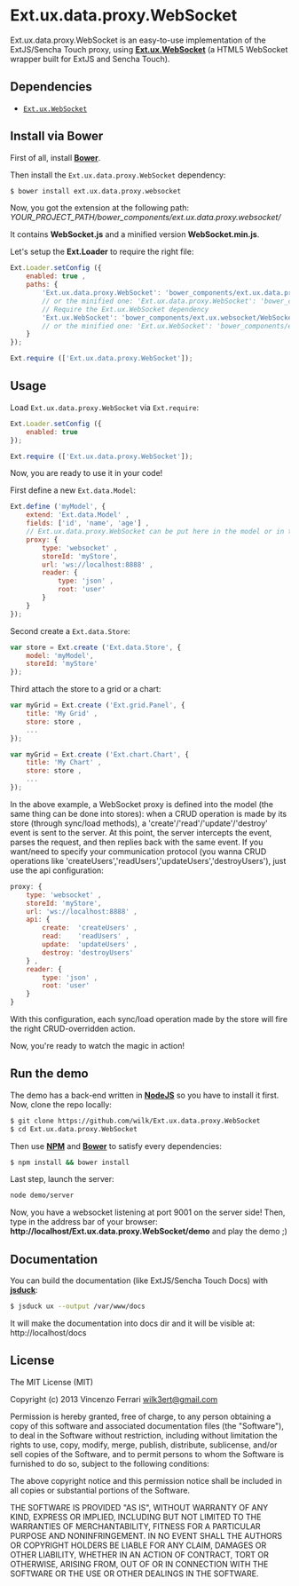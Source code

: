 # Ext.ux.data.proxy.WebSocket

Ext.ux.data.proxy.WebSocket is an easy-to-use implementation of the ExtJS/Sencha Touch proxy, using [**Ext.ux.WebSocket**](https://github.com/wilk/ExtJS-WebSocket) (a HTML5 WebSocket wrapper built for ExtJS and Sencha Touch).

## Dependencies
  * [`Ext.ux.WebSocket`](https://github.com/wilk/ExtJS-WebSocket)

## Install via Bower
First of all, install [**Bower**](http://bower.io/).

Then install the `Ext.ux.data.proxy.WebSocket` dependency:

```bash
$ bower install ext.ux.data.proxy.websocket
```

Now, you got the extension at the following path: *YOUR_PROJECT_PATH/bower_components/ext.ux.data.proxy.websocket/*

It contains **WebSocket.js** and a minified version **WebSocket.min.js**.

Let's setup the **Ext.Loader** to require the right file:

```javascript
Ext.Loader.setConfig ({
	enabled: true ,
	paths: {
		'Ext.ux.data.proxy.WebSocket': 'bower_components/ext.ux.data.proxy.websocket/WebSocket.js' ,
		// or the minified one: 'Ext.ux.data.proxy.WebSocket': 'bower_components/ext.ux.data.proxy.websocket/WebSocket.min.js' ,
		// Require the Ext.ux.WebSocket dependency
		'Ext.ux.WebSocket': 'bower_components/ext.ux.websocket/WebSocket.js'
		// or the minified one: 'Ext.ux.WebSocket': 'bower_components/ext.ux.websocket/WebSocket.min.js'
	}
});

Ext.require (['Ext.ux.data.proxy.WebSocket']);
```

## Usage
Load `Ext.ux.data.proxy.WebSocket` via `Ext.require`:

```javascript
Ext.Loader.setConfig ({
	enabled: true
});

Ext.require (['Ext.ux.data.proxy.WebSocket']);
```

Now, you are ready to use it in your code!

First define a new `Ext.data.Model`:

```javascript
Ext.define ('myModel', {
	extend: 'Ext.data.Model' ,
	fields: ['id', 'name', 'age'] ,
	// Ext.ux.data.proxy.WebSocket can be put here in the model or in the store
	proxy: {
		type: 'websocket' ,
		storeId: 'myStore',
		url: 'ws://localhost:8888' ,
		reader: {
			type: 'json' ,
			root: 'user'
		}
	}
});
```

Second create a `Ext.data.Store`:

```javascript
var store = Ext.create ('Ext.data.Store', {
	model: 'myModel',
	storeId: 'myStore'
});
```

Third attach the store to a grid or a chart:

```javascript
var myGrid = Ext.create ('Ext.grid.Panel', {
	title: 'My Grid' ,
	store: store ,
	...
});

var myGrid = Ext.create ('Ext.chart.Chart', {
	title: 'My Chart' ,
	store: store ,
	...
});
```

In the above example, a WebSocket proxy is defined into the model (the same thing can be done into stores): when a CRUD operation is made by its store (through sync/load methods), a 'create'/'read'/'update'/'destroy' event is sent to the server.
At this point, the server intercepts the event, parses the request, and then replies back with the same event.
If you want/need to specify your communication protocol (you wanna CRUD operations like 'createUsers','readUsers','updateUsers','destroyUsers'), just use the api configuration:

```javascript
proxy: {
	type: 'websocket' ,
	storeId: 'myStore',
	url: 'ws://localhost:8888' ,
	api: {
		create:  'createUsers' ,
		read:    'readUsers' ,
		update:  'updateUsers' ,
		destroy: 'destroyUsers'
	} ,
	reader: {
		type: 'json' ,
		root: 'user'
	}
}
```

With this configuration, each sync/load operation made by the store will fire the right CRUD-overridden action.

Now, you're ready to watch the magic in action!

## Run the demo
The demo has a back-end written in [**NodeJS**](http://nodejs.org/) so you have to install it first.
Now, clone the repo locally:

```bash
$ git clone https://github.com/wilk/Ext.ux.data.proxy.WebSocket
$ cd Ext.ux.data.proxy.WebSocket
```

Then use [**NPM**](https://www.npmjs.org/) and [**Bower**](http://bower.io/) to satisfy every dependencies:

```bash
$ npm install && bower install
```

Last step, launch the server:

```bash
node demo/server
```

Now, you have a websocket listening at port 9001 on the server side!
Then, type in the address bar of your browser: **http://localhost/Ext.ux.data.proxy.WebSocket/demo** and play the demo ;)

## Documentation
You can build the documentation (like ExtJS/Sencha Touch Docs) with [**jsduck**](https://github.com/senchalabs/jsduck):

```bash
$ jsduck ux --output /var/www/docs
```

It will make the documentation into docs dir and it will be visible at: http://localhost/docs

## License
The MIT License (MIT)

Copyright (c) 2013 Vincenzo Ferrari <wilk3ert@gmail.com>

Permission is hereby granted, free of charge, to any person obtaining a copy of this software and associated documentation files (the "Software"), to deal in the Software without restriction, including without limitation the rights to use, copy, modify, merge, publish, distribute, sublicense, and/or sell copies of the Software, and to permit persons to whom the Software is furnished to do so, subject to the following conditions:

The above copyright notice and this permission notice shall be included in all copies or substantial portions of the Software.

THE SOFTWARE IS PROVIDED "AS IS", WITHOUT WARRANTY OF ANY KIND, EXPRESS OR IMPLIED, INCLUDING BUT NOT LIMITED TO THE WARRANTIES OF MERCHANTABILITY, FITNESS FOR A PARTICULAR PURPOSE AND NONINFRINGEMENT. IN NO EVENT SHALL THE AUTHORS OR COPYRIGHT HOLDERS BE LIABLE FOR ANY CLAIM, DAMAGES OR OTHER LIABILITY, WHETHER IN AN ACTION OF CONTRACT, TORT OR OTHERWISE, ARISING FROM, OUT OF OR IN CONNECTION WITH THE SOFTWARE OR THE USE OR OTHER DEALINGS IN THE SOFTWARE.
